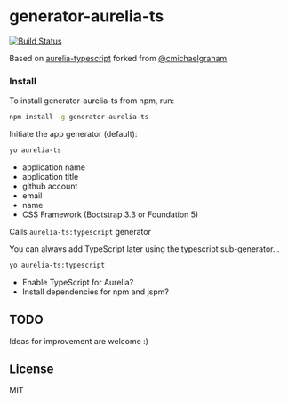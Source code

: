# generator-aurelia-ts 

[![Build Status](https://secure.travis-ci.org/kristianmandrup/generator-aurelia-ts.png?branch=master)](https://travis-ci.org/kristianmandrup/generator-aurelia-ts)

Based on [aurelia-typescript](https://github.com/kristianmandrup/aurelia-typescript) forked from [@cmichaelgraham](https://github.com/cmichaelgraham/aurelia-typescript)

### Install

To install generator-aurelia-ts from npm, run:

```bash
npm install -g generator-aurelia-ts
```

Initiate the app generator (default):

```bash
yo aurelia-ts
```

- application name
- application title
- github account
- email
- name
- CSS Framework (Bootstrap 3.3 or Foundation 5)

Calls `aurelia-ts:typescript` generator

You can always add TypeScript later using the typescript sub-generator...

```bash
yo aurelia-ts:typescript
```

- Enable TypeScript for Aurelia?
- Install dependencies for npm and jspm?

## TODO

Ideas for improvement are welcome :)

## License

MIT

